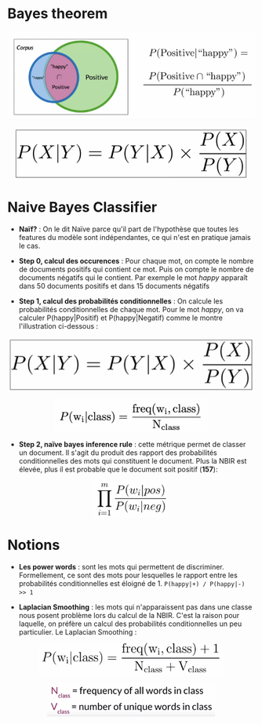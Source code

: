 # Bayes theorem

<p align="center">
<img align = "center" src="img/bayesex.png" width="677">
</p>

<p align="center">
<img align = "center" src="img/bayesformula.png" width="480">
</p>


# Naive Bayes Classifier

 * **Naïf?** : On le dit Naïve parce qu'il part de l'hypothèse que toutes les features du modèle sont indépendantes, ce qui n'est en pratique jamais le cas.

 * **Step 0, calcul des occurences** : Pour chaque mot, on compte le nombre de documents positifs qui contient ce mot. Puis on compte le nombre de documents négatifs qui le contient. Par exemple le mot *happy* apparaît dans 50 documents positifs et dans 15 documents négatifs

 * **Step 1, calcul des probabilités conditionnelles** : On calcule les probabilités conditionnelles de chaque mot. Pour le mot *happy*, on va calculer P(happy|Positif) et P(happy|Negatif) comme le montre l'illustration ci-dessous : 
<p align="center">
<img align = "center" src="img/bayesformula.png" width="636">
</p>

<p align="center">
<img align = "center" src="img/basiccond.png" width="312">
</p>

 * **Step 2, naïve bayes inference rule** : cette métrique permet de classer un document. Il s'agit du produit des rapport des probabilités conditionnelles des mots qui constituent le document. Plus la NBIR est élevée, plus il est probable que le document soit positif (**157**):

<p align="center">
<img align = "center" src="img/inferencerule.png">
</p>


# Notions

 * **Les power words** :  sont les mots qui permettent de discriminer. Formellement, ce sont des mots pour lesquelles le rapport entre les probabilités conditionnelles est éloigné de 1. `P(happy|+) / P(happy|-) >> 1`

 * **Laplacian Smoothing** : les mots qui n'apparaissent pas dans une classe nous posent problème lors du calcul de la NBIR. C'est la raison pour laquelle, on préfère un calcul des probabilités conditionnelles un peu particulier. Le Laplacian Smoothing : 

<p align="center">
<img align = "center" src="img/laplaciansmoothing.png" width="382">
</p>

<p align="center">
<img align = "center" src="img/legendls.png" width="342">
</p>

